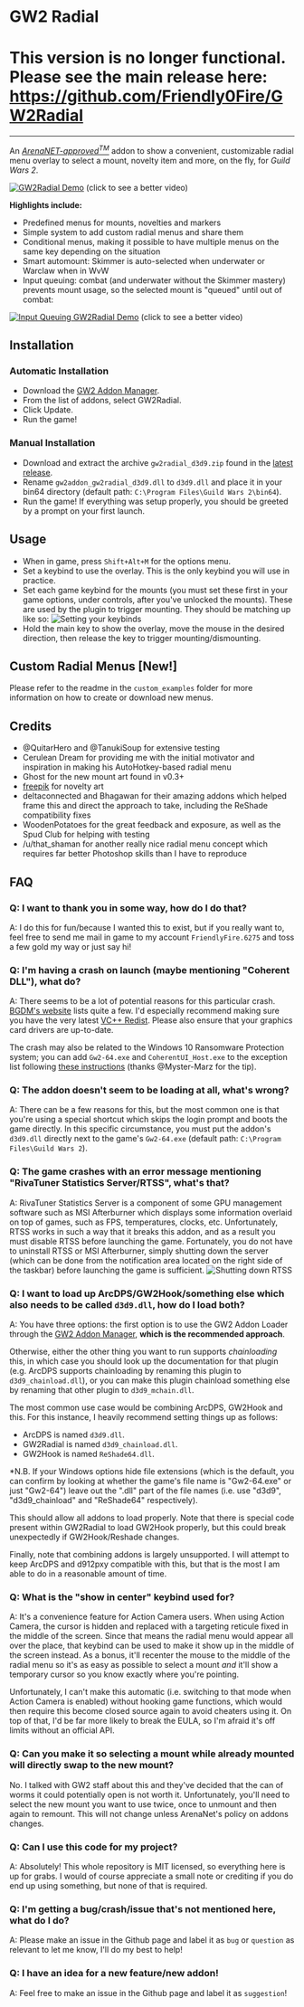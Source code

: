 # GW2 Radial

# This version is no longer functional. Please see the main release here: https://github.com/Friendly0Fire/GW2Radial

---------------

An [*ArenaNET-approved<sup>TM</sup>*](https://www.reddit.com/r/Guildwars2/comments/746mar/mount_radial_menu_addon_very_alpha_much_untested/dnwqj9x/) addon to show a convenient, customizable radial menu overlay to select a mount, novelty item and more, on the fly, for *Guild Wars 2*.

[![GW2Radial Demo](https://thumbs.gfycat.com/IgnorantIllfatedCrocodileskink-size_restricted.gif)](https://gfycat.com/ignorantillfatedcrocodileskink)
(click to see a better video)

**Highlights include:**
* Predefined menus for mounts, novelties and markers
* Simple system to add custom radial menus and share them
* Conditional menus, making it possible to have multiple menus on the same key depending on the situation
* Smart automount: Skimmer is auto-selected when underwater or Warclaw when in WvW
* Input queuing: combat (and underwater without the Skimmer mastery) prevents mount usage, so the selected mount is "queued" until out of combat:

[![Input Queuing GW2Radial Demo](https://thumbs.gfycat.com/NegativeBlushingHake-size_restricted.gif)](https://gfycat.com/negativeblushinghake)
(click to see a better video)

## Installation

### Automatic Installation
- Download the [GW2 Addon Manager](https://github.com/gw2-addon-loader/GW2-Addon-Manager).
- From the list of addons, select GW2Radial.
- Click Update.
- Run the game!

### Manual Installation
- Download and extract the archive ``gw2radial_d3d9.zip`` found in the [latest release](https://github.com/gw2-addon-loader/GW2Radial/releases/latest).
- Rename ``gw2addon_gw2radial_d3d9.dll`` to ``d3d9.dll`` and place it in your bin64 directory (default path: ``C:\Program Files\Guild Wars 2\bin64``).
- Run the game! If everything was setup properly, you should be greeted by a prompt on your first launch.

## Usage
- When in game, press ``Shift+Alt+M`` for the options menu.
- Set a keybind to use the overlay. This is the only keybind you will use in practice.
- Set each game keybind for the mounts (you must set these first in your game options, under controls, after you've unlocked the mounts). These are used by the plugin to trigger mounting. They should be matching up like so: ![Setting your keybinds](https://i.imgur.com/gvQPQfX.png)
- Hold the main key to show the overlay, move the mouse in the desired direction, then release the key to trigger mounting/dismounting.

## Custom Radial Menus [New!]
Please refer to the readme in the `custom_examples` folder for more information on how to create or download new menus.

## Credits
- @QuitarHero and @TanukiSoup for extensive testing
- Cerulean Dream for providing me with the initial motivator and inspiration in making his AutoHotkey-based radial menu
- Ghost for the new mount art found in v0.3+
- [freepik](https://www.freepik.com/) for novelty art
- deltaconnected and Bhagawan for their amazing addons which helped frame this and direct the approach to take, including the ReShade compatibility fixes
- WoodenPotatoes for the great feedback and exposure, as well as the Spud Club for helping with testing
- /u/that_shaman for another really nice radial menu concept which requires far better Photoshop skills than I have to reproduce

## FAQ

### Q: I want to thank you in some way, how do I do that?

A: I do this for fun/because I wanted this to exist, but if you really want to, feel free to send me mail in game to my account ``FriendlyFire.6275`` and toss a few gold my way or just say hi!

### Q: I'm having a crash on launch (maybe mentioning "Coherent DLL"), what do?

A: There seems to be a lot of potential reasons for this particular crash. [BGDM's website](https://web.archive.org/web/20200409062402/http://gw2bgdm.blogspot.com/p/faq.html#2.5) lists quite a few. I'd especially recommend making sure you have the very latest [VC++ Redist](https://go.microsoft.com/fwlink/?LinkId=746572). Please also ensure that your graphics card drivers are up-to-date.

The crash may also be related to the Windows 10 Ransomware Protection system; you can add `Gw2-64.exe` and `CoherentUI_Host.exe` to the exception list following [these instructions](https://www.windowscentral.com/how-allow-blocked-apps-ransomware-protection-windows-10-october-2018-update) (thanks @Myster-Marz for the tip).

### Q: The addon doesn't seem to be loading at all, what's wrong?

A: There can be a few reasons for this, but the most common one is that you're using a special shortcut which skips the login prompt and boots the game directly. In this specific circumstance, you must put the addon's ``d3d9.dll`` directly next to the game's ``Gw2-64.exe`` (default path: ``C:\Program Files\Guild Wars 2``).

### Q: The game crashes with an error message mentioning "RivaTuner Statistics Server/RTSS", what's that?

A: RivaTuner Statistics Server is a component of some GPU management software such as MSI Afterburner which displays some information overlaid on top of games, such as FPS, temperatures, clocks, etc. Unfortunately, RTSS works in such a way that it breaks this addon, and as a result you must disable RTSS before launching the game. Fortunately, you do not have to uninstall RTSS or MSI Afterburner, simply shutting down the server (which can be done from the notification area located on the right side of the taskbar) before launching the game is sufficient. ![Shutting down RTSS](https://i.imgur.com/O9t9qZq.png)

### Q: I want to load up ArcDPS/GW2Hook/something else which also needs to be called ``d3d9.dll``, how do I load both?

A: You have three options: the first option is to use the GW2 Addon Loader through the [GW2 Addon Manager](https://github.com/gw2-addon-loader/GW2-Addon-Manager), **which is the recommended approach**.

Otherwise, either the other thing you want to run supports *chainloading* this, in which case you should look up the documentation for that plugin (e.g. ArcDPS supports chainloading by renaming this plugin to ``d3d9_chainload.dll``), or you can make this plugin chainload something else by renaming that other plugin to ``d3d9_mchain.dll``.

The most common use case would be combining ArcDPS, GW2Hook and this. For this instance, I heavily recommend setting things up as follows:
- ArcDPS is named ``d3d9.dll``.
- GW2Radial is named ``d3d9_chainload.dll``.
- GW2Hook is named ``ReShade64.dll``.

*N.B. If your Windows options hide file extensions (which is the default, you can confirm by looking at whether the game's file name is "Gw2-64.exe" or just "Gw2-64") leave out the ".dll" part of the file names (i.e. use "d3d9", "d3d9_chainload" and "ReShade64" respectively).

This should allow all addons to load properly. Note that there is special code present within GW2Radial to load GW2Hook properly, but this could break unexpectedly if GW2Hook/Reshade changes.

Finally, note that combining addons is largely unsupported. I will attempt to keep ArcDPS and d912pxy compatible with this, but that is the most I am able to do in a reasonable amount of time.

### Q: What is the "show in center" keybind used for?

A: It's a convenience feature for Action Camera users. When using Action Camera, the cursor is hidden and replaced with a targeting reticule fixed in the middle of the screen. Since that means the radial menu would appear all over the place, that keybind can be used to make it show up in the middle of the screen instead. As a bonus, it'll recenter the mouse to the middle of the radial menu so it's as easy as possible to select a mount *and* it'll show a temporary cursor so you know exactly where you're pointing.

Unfortunately, I can't make this automatic (i.e. switching to that mode when Action Camera is enabled) without hooking game functions, which would then require this become closed source again to avoid cheaters using it. On top of that, I'd be far more likely to break the EULA, so I'm afraid it's off limits without an official API.

### Q: Can you make it so selecting a mount while already mounted will directly swap to the new mount?

No. I talked with GW2 staff about this and they've decided that the can of worms it could potentially open is not worth it. Unfortunately, you'll need to select the new mount you want to use twice, once to unmount and then again to remount. This will not change unless ArenaNet's policy on addons changes.

### Q: Can I use this code for my project?

A: Absolutely! This whole repository is MIT licensed, so everything here is up for grabs. I would of course appreciate a small note or crediting if you do end up using something, but none of that is required.

### Q: I'm getting a bug/crash/issue that's not mentioned here, what do I do?

A: Please make an issue in the Github page and label it as ``bug`` or ``question`` as relevant to let me know, I'll do my best to help!

### Q: I have an idea for a new feature/new addon!

A: Feel free to make an issue in the Github page and label it as ``suggestion``!

